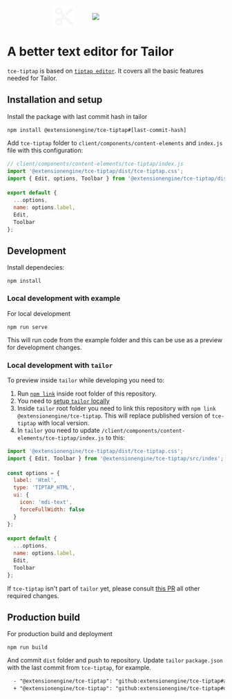 <div align="center" style="display: flex; align-items: center; justify-content: center;">
  <img width="50" style="margin-right: 20px;" src="https://raw.githubusercontent.com/ExtensionEngine/tailor/d6e8ce002b49092421ca5437fa17700dd368c82d/client/assets/img/default-logo-full.svg">
  <img width="200"style="margin-left: 20px;"  src="https://www.tiptap.dev/assets/img/logo.5bc64ab8.svg">
</div>

# A better text editor for Tailor

`tce-tiptap` is based on [`tiptap editor`](https://www.tiptap.dev/). It covers all the basic features needed for Tailor.

## Installation  and setup
Install the package with last commit hash in tailor
```
npm install @extensionengine/tce-tiptap#[last-commit-hash]
```

Add `tce-tiptap` folder to `client/components/content-elements` and  `index.js` file with this configuration: 
```js
// client/components/content-elements/tce-tiptap/index.js
import '@extensionengine/tce-tiptap/dist/tce-tiptap.css';
import { Edit, options, Toolbar } from '@extensionengine/tce-tiptap/dist/tce-tiptap.esm';

export default {
  ...options,
  name: options.label,
  Edit,
  Toolbar
};
```
## Development 
Install dependecies:
```
npm install
```

### Local development with example
For local development 
```
npm run serve
```
This will run code from the example folder and this can be use as a preview for development changes. 

### Local development with `tailor`

To preview inside `tailor` while developing you need to: 
1. Run [`npm link`](https://docs.npmjs.com/cli/v7/commands/npm-link) inside root folder of this repository. 
2. You need to [setup `tailor` locally ](https://github.com/ExtensionEngine/tailor#setup)
3. Inside `tailor` root folder you need to link this repository with `npm link @extensionengine/tce-tiptap`. This will replace published version of `tce-tiptap` with local version. 
4. In `tailor` you need to update `/client/components/content-elements/tce-tiptap/index.js` to this: 
```js
import '@extensionengine/tce-tiptap/dist/tce-tiptap.css';
import { Edit, Toolbar } from '@extensionengine/tce-tiptap/src/index';

const options = {
  label: 'Html',
  type: 'TIPTAP_HTML',
  ui: {
    icon: 'mdi-text',
    forceFullWidth: false
  }
};

export default {
  ...options,
  name: options.label,
  Edit,
  Toolbar
};
```
If `tce-tiptap` isn't part of `tailor` yet, please consult [this PR](https://github.com/ExtensionEngine/tailor/pull/835/files) all other required changes. 

## Production build
For production build and deployment
```
npm run build
```
And commit `dist` folder and push to repository. Update `tailor` `package.json` with the last commit from `tce-tiptap`, for example. 
```diff
  - "@extensionengine/tce-tiptap": "github:extensionengine/tce-tiptap#af04747",
  + "@extensionengine/tce-tiptap": "github:extensionengine/tce-tiptap#d978684",
```

